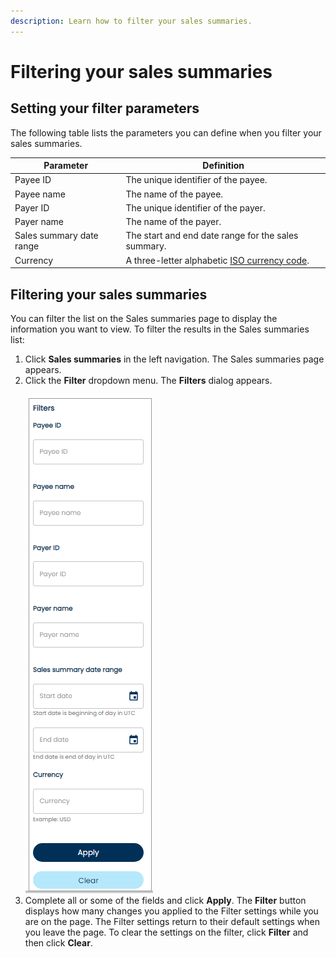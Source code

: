 ```yaml
---
description: Learn how to filter your sales summaries.
---
```


# Filtering your sales summaries

## Setting your filter parameters

The following table lists the parameters you can define when you filter your sales summaries.

| Parameter                | Definition                                                                     |
| ------------------------ | ------------------------------------------------------------------------------ |
| Payee ID                 | The unique identifier of the payee.                                            |
| Payee name               | The name of the payee.                                                         |
| Payer ID                 | The unique identifier of the payer.                                            |
| Payer name               | The name of the payer.                                                         |
| Sales summary date range | The start and end date range for the sales summary.                            |
| Currency                 | A three-letter alphabetic [ISO currency code](https://www.xe.com/iso4217.php). |

## Filtering your sales summaries

You can filter the list on the Sales summaries page to display the information you want to view. To filter the results in the Sales summaries list:

1. Click **Sales summaries** in the left navigation. The Sales summaries page appears.
2. Click the **Filter** dropdown menu. The **Filters** dialog appears.\
   \
   ![](<../../../../.gitbook/assets/1 filtering sales summaries.png>)
3. Complete all or some of the fields and click **Apply**. The **Filter** button displays how many changes you applied to the Filter settings while you are on the page. The Filter settings return to their default settings when you leave the page. To clear the settings on the filter, click **Filter** and then click **Clear**.
